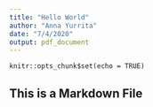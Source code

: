 ```yaml
---
title: "Hello World"
author: "Anna Yurrita"
date: "7/4/2020"
output: pdf_document
---
```


```{r setup, include=FALSE}
knitr::opts_chunk$set(echo = TRUE)
```

## This is a Markdown File

